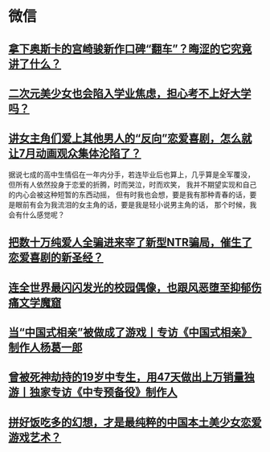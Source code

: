 # 微信

## [拿下奥斯卡的宫崎骏新作口碑“翻车”？晦涩的它究竟讲了什么？](https://mp.weixin.qq.com/s/eRrEEgbAfoFNqItriWhNVw)

## [二次元美少女也会陷入学业焦虑，担心考不上好大学吗？](https://mp.weixin.qq.com/s/s8s5kHjlQRzZEfRbN1q5ng)

## [讲女主角们爱上其他男人的“反向”恋爱喜剧，怎么就让7月动画观众集体沦陷了？](https://mp.weixin.qq.com/s/hwYS0cil1TV4lh4Iq5WqVQ)

据说七成的高中生情侣在一年内分手，若连毕业后也算上，几乎算是全军覆没，
但所有人依然投身于恋爱的折腾，时而哭泣，时而欢笑，
我并不期望实现和自己的内心会被这种短暂的东西动摇，
但有时我也会想，要是我有那种青春的话，要是眼前有会为我流泪的女主角的话，要是我是轻小说男主角的话，
那个时候，我会有什么感觉呢？

## [把数十万纯爱人全骗进来宰了新型NTR骗局，催生了恋爱喜剧的新圣经？](https://mp.weixin.qq.com/s/ljl3QJqMr54ky7AFCsDypQ)

## [连全世界最闪闪发光的校园偶像，也跟风恶堕至抑郁伤痛文学魔窟](https://mp.weixin.qq.com/s/-2Ra6sMeUp90i1M4zQKSIw)

## [当“中国式相亲”被做成了游戏丨专访《中国式相亲》制作人杨葛一郎](https://mp.weixin.qq.com/s/3ZB6GOeNzNcnOuDRx6SYIg)

## [曾被死神劫持的19岁中专生，用47天做出上万销量独游丨独家专访《中专预备役》制作人](https://mp.weixin.qq.com/s/fATo6MytGeLbbDQoGsZeJA)

## [拼好饭吃多的幻想，才是最纯粹的中国本土美少女恋爱游戏艺术？](https://mp.weixin.qq.com/s/8BB66PqJvKd_BoltewUMKQ)
